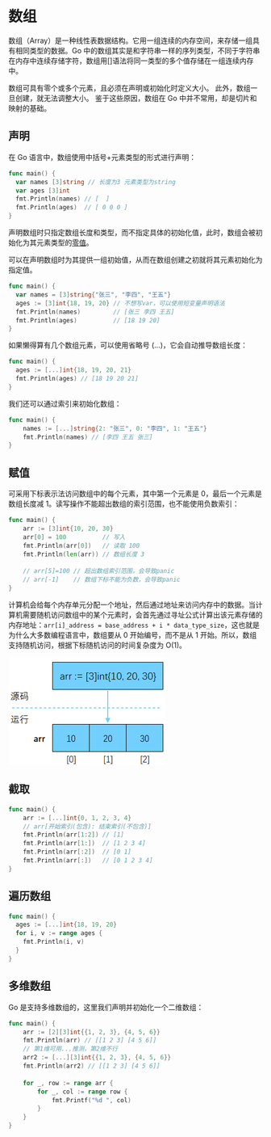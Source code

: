 # 数组

数组（Array）是一种线性表数据结构。它用一组连续的内存空间，来存储一组具有相同类型的数据。Go 中的数组其实是和字符串一样的序列类型，不同于字符串在内存中连续存储字符，数组用[]语法将同一类型的多个值存储在一组连续内存中。

数组可具有零个或多个元素，且必须在声明或初始化时定义大小。 此外，数组一旦创建，就无法调整大小。 鉴于这些原因，数组在 Go 中并不常用，却是切片和映射的基础。

## 声明

在 Go 语言中，数组使用中括号+元素类型的形式进行声明：

```go
func main() {
  var names [3]string // 长度为3 元素类型为string
  var ages [3]int
  fmt.Println(names) // [  ]
  fmt.Println(ages)  // [ 0 0 0 ]
}
```

声明数组时只指定数组长度和类型，而不指定具体的初始化值，此时，数组会被初始化为其元素类型的[零值](/go/basics/variables-in-go.html)。

可以在声明数组时为其提供一组初始值，从而在数组创建之初就将其元素初始化为指定值。

```go
func main() {
  var names = [3]string{"张三", "李四", "王五"}
  ages := [3]int{18, 19, 20} // 不想写var，可以使用短变量声明语法
  fmt.Println(names)         // [张三 李四 王五]
  fmt.Println(ages)          // [18 19 20]
}
```

如果懒得算有几个数组元素，可以使用省略号 (...)，它会自动推导数组长度：

```go
func main() {
  ages := [...]int{18, 19, 20, 21}
  fmt.Println(ages) // [18 19 20 21]
}
```

我们还可以通过索引来初始化数组：

```go
func main() {
	names := [...]string{2: "张三", 0: "李四", 1: "王五"}
	fmt.Println(names) // [李四 王五 张三]
}
```

## 赋值

可采用下标表示法访问数组中的每个元素，其中第一个元素是 0，最后一个元素是数组长度减 1。读写操作不能超出数组的索引范围，也不能使用负数索引：

```go
func main() {
	arr := [3]int{10, 20, 30}
	arr[0] = 100          // 写入
	fmt.Println(arr[0])   // 读取 100
	fmt.Println(len(arr)) // 数组长度 3

	// arr[5]=100 // 超出数组索引范围，会导致panic
	// arr[-1]    // 数组下标不能为负数，会导致panic
}
```

计算机会给每个内存单元分配一个地址，然后通过地址来访问内存中的数据。当计算机需要随机访问数组中的某个元素时，会首先通过寻址公式计算出该元素存储的内存地址：`arr[i]_address = base_address + i * data_type_size`，这也就是为什么大多数编程语言中，数组要从 0 开始编号，而不是从 1 开始。所以，数组支持随机访问，根据下标随机访问的时间复杂度为 O(1)。

![image-20240403152553231](./assets/image-20240403152553231.png)

## 截取

```go
func main() {
	arr := [...]int{0, 1, 2, 3, 4}
    // arr[开始索引(包含): 结束索引(不包含)]
	fmt.Println(arr[1:2]) // [1]
	fmt.Println(arr[1:])  // [1 2 3 4]
	fmt.Println(arr[:2])  // [0 1]
	fmt.Println(arr[:])   // [0 1 2 3 4]
}
```

## 遍历数组

```go
func main() {
  ages := [...]int{18, 19, 20}
  for i, v := range ages {
    fmt.Println(i, v)
  }
}
```

## 多维数组

Go 是支持多维数组的，这里我们声明并初始化一个二维数组：

```go
func main() {
	arr := [2][3]int{{1, 2, 3}, {4, 5, 6}}
	fmt.Println(arr) // [[1 2 3] [4 5 6]]
	// 第1维可用...推测，第2维不行
	arr2 := [...][3]int{{1, 2, 3}, {4, 5, 6}}
	fmt.Println(arr2) // [[1 2 3] [4 5 6]]

	for _, row := range arr {
		for _, col := range row {
			fmt.Printf("%d ", col)
		}
	}
}
```
